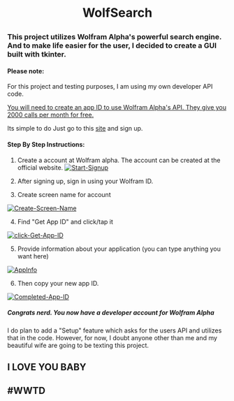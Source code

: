 
# <p align="center">WolfSearch</p>

### This project utilizes Wolfram Alpha's powerful search engine.  And to make life easier for the user, I decided to create a GUI built with tkinter. 

#### Please note: 
For this project and testing purposes, I am using my own developer API code. 

<u>You will need to create an app ID to use Wolfram Alpha's API. They give you 2000 calls per month for free.</u>  

Its simple to do 
Just go to this [site](https://developer.wolframalpha.com/portal/myapps/) and sign up.

#### Step By Step Instructions:

1. Create a account at Wolfram alpha. The account can be created at the official website. 
<a href="https://ibb.co/PCYf6XC"><img src="https://i.ibb.co/x5sR795/Start-Signup.png" alt="Start-Signup" border="0"></a>

2. After signing up, sign in using your Wolfram ID.

3. Create screen name for account 

<a href="https://ibb.co/n0MzfVw"><img src="https://i.ibb.co/VNY2DhL/Create-Screen-Name.png" alt="Create-Screen-Name" border="0"></a>

4. Find "Get App ID" and click/tap it 

<a href="https://ibb.co/K6sTsz5"><img src="https://i.ibb.co/R26R64g/click-Get-App-ID.png" alt="click-Get-App-ID" border="0"></a>

5. Provide information about your application (you can type anything you want here) 

<a href="https://ibb.co/6FznbMr"><img src="https://i.ibb.co/w4V0CkB/AppInfo.png" alt="AppInfo" border="0"></a>

6. Then copy your new app ID. 

<a href="https://ibb.co/HpNZvhM"><img src="https://i.ibb.co/zH8dc6L/Completed-App-ID.png" alt="Completed-App-ID" border="0"></a>

##### Congrats nerd. You now have a developer account for Wolfram Alpha

I do plan to add a "Setup" feature which asks for the users API and utilizes that in the code. 
However, for now, I doubt anyone other than me and my beautiful wife are going to be texting this project. 
## I LOVE YOU BABY 
## #WWTD